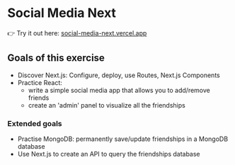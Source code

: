 # Social Media Next
👉 Try it out here: [social-media-next.vercel.app](https://social-media-next.vercel.app/)

## Goals of this exercise
- Discover Next.js: Configure, deploy, use Routes, Next.js Components
- Practice React:
  - write a simple social media app that allows you to add/remove friends
  - create an 'admin' panel to visualize all the friendships
### Extended goals
- Practise MongoDB: permanently save/update friendships in a MongoDB database
- Use Next.js to create an API to query the friendships database

